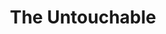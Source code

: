 ---
"\uFEFFauthor_sort": Banville, John
authors: John Banville
comments: ''
cover: "/Users/Raman/Calibre Library/John Banville/The Untouchable (80)/cover.jpg"
formats: mobi
id: '80'
identifiers: ''
isbn: ''
languages: ''
library_name: Calibre Library
pubdate: '0101-01-01T09:00:00+09:00'
publisher: ''
rating: ''
series: ''
series_index: '1.0'
size: '663985'
tags: ''
timestamp: '0101-01-01T09:00:00+09:00'
title: The Untouchable
title_sort: Untouchable, The
uuid: 6273d4e8-161e-4682-87d5-f4c8fb600556
"#format": MOBI
layout: book
link: false
---